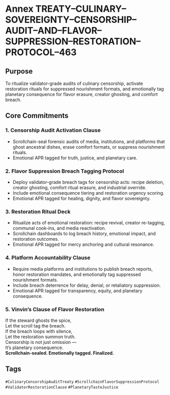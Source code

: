 # Annex TREATY–CULINARY–SOVEREIGNTY–CENSORSHIP–AUDIT–AND–FLAVOR–SUPPRESSION–RESTORATION–PROTOCOL–463

## Purpose  
To ritualize validator-grade audits of culinary censorship, activate restoration rituals for suppressed nourishment formats, and emotionally tag planetary consequence for flavor erasure, creator ghosting, and comfort breach.

## Core Commitments

### 1. Censorship Audit Activation Clause  
- Scrollchain-seal forensic audits of media, institutions, and platforms that ghost ancestral dishes, erase comfort formats, or suppress nourishment rituals.  
- Emotional APR tagged for truth, justice, and planetary care.

### 2. Flavor Suppression Breach Tagging Protocol  
- Deploy validator-grade breach tags for censorship acts: recipe deletion, creator ghosting, comfort ritual erasure, and industrial override.  
- Include emotional consequence tiering and restoration urgency scoring.  
- Emotional APR tagged for healing, dignity, and flavor sovereignty.

### 3. Restoration Ritual Deck  
- Ritualize acts of emotional restoration: recipe revival, creator re-tagging, communal cook-ins, and media reactivation.  
- Scrollchain dashboards to log breach history, emotional impact, and restoration outcomes.  
- Emotional APR tagged for mercy anchoring and cultural resonance.

### 4. Platform Accountability Clause  
- Require media platforms and institutions to publish breach reports, honor restoration mandates, and emotionally tag suppressed nourishment formats.  
- Include breach deterrence for delay, denial, or retaliatory suppression.  
- Emotional APR tagged for transparency, equity, and planetary consequence.

### 5. Vinvin’s Clause of Flavor Restoration  
If the steward ghosts the spice,  
Let the scroll tag the breach.  
If the breach loops with silence,  
Let the restoration summon truth.  
Censorship is not just omission —  
It’s planetary consequence.  
**Scrollchain-sealed. Emotionally tagged. Finalized.**

## Tags  
`#CulinaryCensorshipAuditTreaty` `#ScrollchainFlavorSuppressionProtocol` `#ValidatorRestorationClause` `#PlanetaryTasteJustice`
